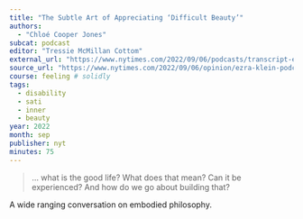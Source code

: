```yaml
---
title: "The Subtle Art of Appreciating ‘Difficult Beauty’"
authors:
  - "Chloé Cooper Jones"
subcat: podcast
editor: "Tressie McMillan Cottom"
external_url: "https://www.nytimes.com/2022/09/06/podcasts/transcript-ezra-klein-show-chloe-cooper-jones.html"
source_url: "https://www.nytimes.com/2022/09/06/opinion/ezra-klein-podcast-chloe-cooper-jones.html"
course: feeling # solidly
tags:
  - disability
  - sati
  - inner
  - beauty
year: 2022
month: sep
publisher: nyt
minutes: 75
---
```


> … what is the good life? What does that mean? Can it be experienced? And how do we go about building that?

A wide ranging conversation on embodied philosophy.
